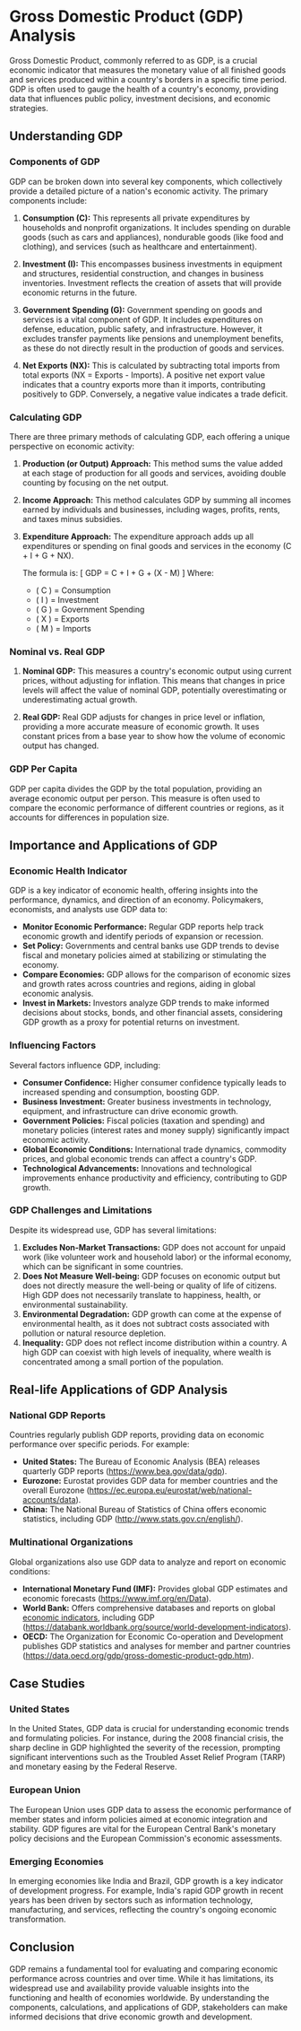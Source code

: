 # Gross Domestic Product (GDP) Analysis

Gross Domestic Product, commonly referred to as GDP, is a crucial economic indicator that measures the monetary value of all finished goods and services produced within a country's borders in a specific time period. GDP is often used to gauge the health of a country's economy, providing data that influences public policy, investment decisions, and economic strategies.

## Understanding GDP

### Components of GDP

GDP can be broken down into several key components, which collectively provide a detailed picture of a nation's economic activity. The primary components include:

1. **Consumption (C):** This represents all private expenditures by households and nonprofit organizations. It includes spending on durable goods (such as cars and appliances), nondurable goods (like food and clothing), and services (such as healthcare and entertainment).

2. **Investment (I):** This encompasses business investments in equipment and structures, residential construction, and changes in business inventories. Investment reflects the creation of assets that will provide economic returns in the future.

3. **Government Spending (G):** Government spending on goods and services is a vital component of GDP. It includes expenditures on defense, education, public safety, and infrastructure. However, it excludes transfer payments like pensions and unemployment benefits, as these do not directly result in the production of goods and services.

4. **Net Exports (NX):** This is calculated by subtracting total imports from total exports (NX = Exports - Imports). A positive net export value indicates that a country exports more than it imports, contributing positively to GDP. Conversely, a negative value indicates a trade deficit.

### Calculating GDP

There are three primary methods of calculating GDP, each offering a unique perspective on economic activity:

1. **Production (or Output) Approach:** This method sums the value added at each stage of production for all goods and services, avoiding double counting by focusing on the net output.

2. **Income Approach:** This method calculates GDP by summing all incomes earned by individuals and businesses, including wages, profits, rents, and taxes minus subsidies.

3. **Expenditure Approach:** The expenditure approach adds up all expenditures or spending on final goods and services in the economy (C + I + G + NX).

   The formula is:
   \[
   GDP = C + I + G + (X - M)
   \]
   Where:
   - \( C \) = Consumption
   - \( I \) = Investment
   - \( G \) = Government Spending
   - \( X \) = Exports
   - \( M \) = Imports

### Nominal vs. Real GDP

1. **Nominal GDP:** This measures a country's economic output using current prices, without adjusting for inflation. This means that changes in price levels will affect the value of nominal GDP, potentially overestimating or underestimating actual growth.

2. **Real GDP:** Real GDP adjusts for changes in price level or inflation, providing a more accurate measure of economic growth. It uses constant prices from a base year to show how the volume of economic output has changed.

### GDP Per Capita

GDP per capita divides the GDP by the total population, providing an average economic output per person. This measure is often used to compare the economic performance of different countries or regions, as it accounts for differences in population size.

## Importance and Applications of GDP

### Economic Health Indicator

GDP is a key indicator of economic health, offering insights into the performance, dynamics, and direction of an economy. Policymakers, economists, and analysts use GDP data to:

- **Monitor Economic Performance:** Regular GDP reports help track economic growth and identify periods of expansion or recession.
- **Set Policy:** Governments and central banks use GDP trends to devise fiscal and monetary policies aimed at stabilizing or stimulating the economy.
- **Compare Economies:** GDP allows for the comparison of economic sizes and growth rates across countries and regions, aiding in global economic analysis.
- **Invest in Markets:** Investors analyze GDP trends to make informed decisions about stocks, bonds, and other financial assets, considering GDP growth as a proxy for potential returns on investment.

### Influencing Factors

Several factors influence GDP, including:

- **Consumer Confidence:** Higher consumer confidence typically leads to increased spending and consumption, boosting GDP.
- **Business Investment:** Greater business investments in technology, equipment, and infrastructure can drive economic growth.
- **Government Policies:** Fiscal policies (taxation and spending) and monetary policies (interest rates and money supply) significantly impact economic activity.
- **Global Economic Conditions:** International trade dynamics, commodity prices, and global economic trends can affect a country's GDP.
- **Technological Advancements:** Innovations and technological improvements enhance productivity and efficiency, contributing to GDP growth.

### GDP Challenges and Limitations

Despite its widespread use, GDP has several limitations:

1. **Excludes Non-Market Transactions:** GDP does not account for unpaid work (like volunteer work and household labor) or the informal economy, which can be significant in some countries.
2. **Does Not Measure Well-being:** GDP focuses on economic output but does not directly measure the well-being or quality of life of citizens. High GDP does not necessarily translate to happiness, health, or environmental sustainability.
3. **Environmental Degradation:** GDP growth can come at the expense of environmental health, as it does not subtract costs associated with pollution or natural resource depletion.
4. **Inequality:** GDP does not reflect income distribution within a country. A high GDP can coexist with high levels of inequality, where wealth is concentrated among a small portion of the population.

## Real-life Applications of GDP Analysis

### National GDP Reports

Countries regularly publish GDP reports, providing data on economic performance over specific periods. For example:

- **United States:** The Bureau of Economic Analysis (BEA) releases quarterly GDP reports (https://www.bea.gov/data/gdp).
- **Eurozone:** Eurostat provides GDP data for member countries and the overall Eurozone (https://ec.europa.eu/eurostat/web/national-accounts/data).
- **China:** The National Bureau of Statistics of China offers economic statistics, including GDP (http://www.stats.gov.cn/english/).

### Multinational Organizations

Global organizations also use GDP data to analyze and report on economic conditions:

- **International Monetary Fund (IMF):** Provides global GDP estimates and economic forecasts (https://www.imf.org/en/Data).
- **World Bank:** Offers comprehensive databases and reports on global [economic indicators](../e/economic_indicators.md), including GDP (https://databank.worldbank.org/source/world-development-indicators).
- **OECD:** The Organization for Economic Co-operation and Development publishes GDP statistics and analyses for member and partner countries (https://data.oecd.org/gdp/gross-domestic-product-gdp.htm).

## Case Studies

### United States

In the United States, GDP data is crucial for understanding economic trends and formulating policies. For instance, during the 2008 financial crisis, the sharp decline in GDP highlighted the severity of the recession, prompting significant interventions such as the Troubled Asset Relief Program (TARP) and monetary easing by the Federal Reserve.

### European Union

The European Union uses GDP data to assess the economic performance of member states and inform policies aimed at economic integration and stability. GDP figures are vital for the European Central Bank's monetary policy decisions and the European Commission's economic assessments.

### Emerging Economies

In emerging economies like India and Brazil, GDP growth is a key indicator of development progress. For example, India's rapid GDP growth in recent years has been driven by sectors such as information technology, manufacturing, and services, reflecting the country's ongoing economic transformation.

## Conclusion

GDP remains a fundamental tool for evaluating and comparing economic performance across countries and over time. While it has limitations, its widespread use and availability provide valuable insights into the functioning and health of economies worldwide. By understanding the components, calculations, and applications of GDP, stakeholders can make informed decisions that drive economic growth and development.
